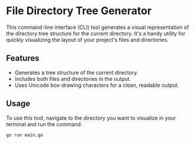 # File Directory Tree Generator

This command-line interface (CLI) tool generates a visual representation of the directory tree structure for the current directory. It's a handy utility for quickly visualizing the layout of your project's files and directories.

## Features

- Generates a tree structure of the current directory.
- Includes both files and directories in the output.
- Uses Unicode box-drawing characters for a clean, readable output.

## Usage

To use this tool, navigate to the directory you want to visualize in your terminal and run the command:

```bash
go run main.go
```
